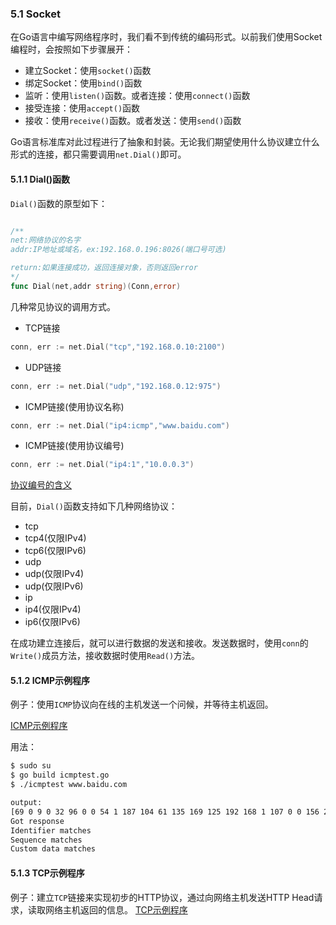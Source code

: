 ### 5.1 Socket
在Go语言中编写网络程序时，我们看不到传统的编码形式。以前我们使用Socket编程时，会按照如下步骤展开：
* 建立Socket：使用`socket()`函数
* 绑定Socket：使用`bind()`函数
* 监听：使用`listen()`函数。或者连接：使用`connect()`函数
* 接受连接：使用`accept()`函数
* 接收：使用`receive()`函数。或者发送：使用`send()`函数

Go语言标准库对此过程进行了抽象和封装。无论我们期望使用什么协议建立什么形式的连接，都只需要调用`net.Dial()`即可。


#### 5.1.1 Dial()函数
`Dial()`函数的原型如下：
```go

/**
net:网络协议的名字
addr:IP地址或域名，ex:192.168.0.196:8026(端口号可选)

return:如果连接成功，返回连接对象，否则返回error
*/
func Dial(net,addr string)(Conn,error)
```

几种常见协议的调用方式。
* TCP链接
```go
conn, err := net.Dial("tcp","192.168.0.10:2100")
```
* UDP链接
```go
conn, err := net.Dial("udp","192.168.0.12:975")
```
* ICMP链接(使用协议名称)
```go
conn, err := net.Dial("ip4:icmp","www.baidu.com")
```
* ICMP链接(使用协议编号)
```go
conn, err := net.Dial("ip4:1","10.0.0.3")
```

[协议编号的含义](http://www.iana.org/assignments/protocol-numbers/protocol-numbers.xml)


目前，`Dial()`函数支持如下几种网络协议：
* tcp
* tcp4(仅限IPv4)
* tcp6(仅限IPv6)
* udp
* udp(仅限IPv4)
* udp(仅限IPv6)
* ip
* ip4(仅限IPv4)
* ip6(仅限IPv6)

在成功建立连接后，就可以进行数据的发送和接收。发送数据时，使用`conn`的`Write()`成员方法，接收数据时使用`Read()`方法。

#### 5.1.2 ICMP示例程序

例子：使用`ICMP`协议向在线的主机发送一个问候，并等待主机返回。

[ICMP示例程序](https://github.com/Lynn--/TheGoProgrammingLanguage/blob/master/code/icmptest.go)

用法：
```bash
$ sudo su
$ go build icmptest.go
$ ./icmptest www.baidu.com

output:
[69 0 9 0 32 96 0 0 54 1 187 104 61 135 169 125 192 168 1 107 0 0 156 205 0 13 0 37 99]
Got response
Identifier matches
Sequence matches
Custom data matches
```

#### 5.1.3 TCP示例程序

例子：建立`TCP`链接来实现初步的HTTP协议，通过向网络主机发送HTTP Head请求，读取网络主机返回的信息。
[TCP示例程序]()